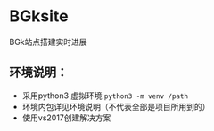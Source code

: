 # BGksite
BGk站点搭建实时进展
## 环境说明：
* 采用python3 虚拟环境 `python3 -m venv /path`
* 环境内包详见环境说明（不代表全部是项目所用到的）
* 使用vs2017创建解决方案

